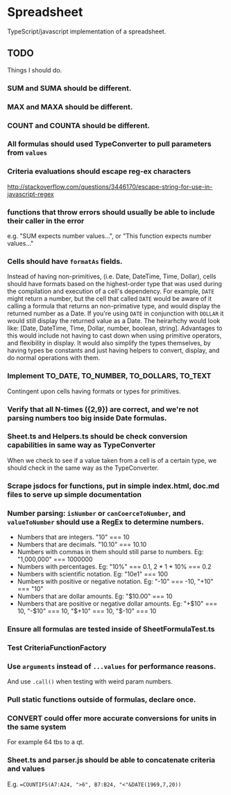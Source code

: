 # Spreadsheet
TypeScript/javascript implementation of a spreadsheet.

## TODO
Things I should do.


### SUM and SUMA should be different.


### MAX and MAXA should be different.


### COUNT and COUNTA should be different.


### All formulas should used TypeConverter to pull parameters from `values`


### Criteria evaluations should escape reg-ex characters
http://stackoverflow.com/questions/3446170/escape-string-for-use-in-javascript-regex


### functions that throw errors should usually be able to include their caller in the error
e.g. "SUM expects number values...", or "This function expects number values..."


### Cells should have `formatAs` fields.
Instead of having non-primitives, (i.e. Date, DateTime, Time, Dollar), cells should have formats based on the
highest-order type that was used during the compilation and execution of a cell's dependency. For example, `DATE` might
return a number, but the cell that called `DATE` would be aware of it calling a formula that returns an non-primative
type, and would display the returned number as a Date. If you're using `DATE` in conjunction with `DOLLAR` it would
still display the returned value as a Date. The heirarhchy would look like: [Date, DateTime, Time, Dollar, number,
boolean, string]. Advantages to this would include not having to cast down when using primitive operators,
and flexibility in display. It would also simplify the types themselves, by having types be constants and just having
helpers to convert, display, and do normal operations with them.


### Implement TO_DATE, TO_NUMBER, TO_DOLLARS, TO_TEXT
Contingent upon cells having formats or types for primitives.


### Verify that all N-times ({2,9}) are correct, and we're not parsing numbers too big inside Date formulas.


### Sheet.ts and Helpers.ts should be check conversion capabilities in same way as TypeConverter
When we check to see if a value taken from a cell is of a certain type, we should check in the same way as the
TypeConverter.


### Scrape jsdocs for functions, put in simple index.html, doc.md files to serve up simple documentation


### Number parsing: `isNumber` or `canCoerceToNumber`, and `valueToNumber` should use a RegEx to determine numbers.
* Numbers that are integers. "10" === 10
* Numbers that are decimals. "10.10" === 10.10
* Numbers with commas in them should still parse to numbers. Eg: "1,000,000" === 1000000
* Numbers with percentages. Eg: "10%" === 0.1, 2 * 1 * 10% === 0.2
* Numbers with scientific notation. Eg: "10e1" === 100
* Numbers with positive or negative notation. Eg: "-10" === -10, "+10" === "10"
* Numbers that are dollar amounts. Eg: "$10.00" === 10
* Numbers that are positive or negative dollar amounts. Eg: "+$10" === 10, "-$10" === 10, "$+10" === 10, "$-10" === 10


### Ensure all formulas are tested inside of SheetFormulaTest.ts


### Test CriteriaFunctionFactory


### Use `arguments` instead of `...values` for performance reasons.
And use `.call()` when testing with weird param numbers.


### Pull static functions outside of formulas, declare once.


### CONVERT could offer more accurate conversions for units in the same system
For example 64 tbs to a qt.


### Sheet.ts and parser.js should be able to concatenate criteria and values
E.g. `=COUNTIFS(A7:A24, ">6", B7:B24, "<"&DATE(1969,7,20))`